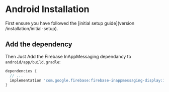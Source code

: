 # Android Installation

First ensure you have followed the [initial setup guide](version /installation/initial-setup).

## Add the dependency

Then Just Add the Firebase InAppMessaging dependancy to `android/app/build.gradle`:

```groovy
dependencies {
  // ...
  implementation 'com.google.firebase:firebase-inappmessaging-display:17.2.0'
}
```

